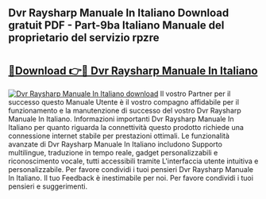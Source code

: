 ## Dvr Raysharp Manuale In Italiano Download gratuit PDF - Part-9ba Italiano Manuale del proprietario del servizio rpzre

# <h2><a href="http://dfe00vf.blite.top/?on=Dvr+Raysharp+Manuale+In+Italiano">🔗Download 👉🔴 Dvr Raysharp Manuale In Italiano</a></h2>

[![Dvr Raysharp Manuale In Italiano download](https://i.imgur.com/lujVjoI.png)](http://dfe00vf.blite.top/?on=Dvr+Raysharp+Manuale+In+Italiano)
Il vostro Partner per il successo questo Manuale Utente è il vostro compagno affidabile per il funzionamento e la manutenzione di successo del vostro Dvr Raysharp Manuale In Italiano. Informazioni importanti Dvr Raysharp Manuale In Italiano per quanto riguarda la connettività questo prodotto richiede una connessione internet stabile per prestazioni ottimali. Le funzionalità avanzate di Dvr Raysharp Manuale In Italiano includono Supporto multilingue, traduzione in tempo reale, gadget personalizzabili e riconoscimento vocale, tutti accessibili tramite L'interfaccia utente intuitiva e personalizzabile. Per favore condividi i tuoi pensieri Dvr Raysharp Manuale In Italiano. Il tuo Feedback è inestimabile per noi. Per favore condividi i tuoi pensieri e suggerimenti.

